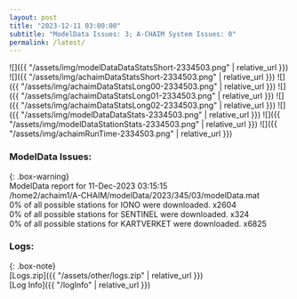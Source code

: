```yaml
---
layout: post
title: "2023-12-11 03:00:00"
subtitle: "ModelData Issues: 3; A-CHAIM System Issues: 0"
permalink: /latest/
---
```


![]({{ "/assets/img/modelDataDataStatsShort-2334503.png" | relative_url }})
![]({{ "/assets/img/achaimDataStatsShort-2334503.png" | relative_url }})
![]({{ "/assets/img/achaimDataStatsLong00-2334503.png" | relative_url }})
![]({{ "/assets/img/achaimDataStatsLong01-2334503.png" | relative_url }})
![]({{ "/assets/img/achaimDataStatsLong02-2334503.png" | relative_url }})
![]({{ "/assets/img/modelDataDataStats-2334503.png" | relative_url }})
![]({{ "/assets/img/modelDataStationStats-2334503.png" | relative_url }})
![]({{ "/assets/img/achaimRunTime-2334503.png" | relative_url }})


### ModelData Issues:  
  
{: .box-warning}  
 ModelData report for 11-Dec-2023 03:15:15   
 /home2/achaim1/A-CHAIM/modelData/2023/345/03/modelData.mat   
 0% of all possible stations for IONO were downloaded. x2604   
 0% of all possible stations for SENTINEL were downloaded. x324   
 0% of all possible stations for KARTVERKET were downloaded. x6825   
  


### Logs:  
  
{: .box-note}  
[Logs.zip]({{ "/assets/other/logs.zip" | relative_url }})  
[Log Info]({{ "/logInfo" | relative_url }})  
